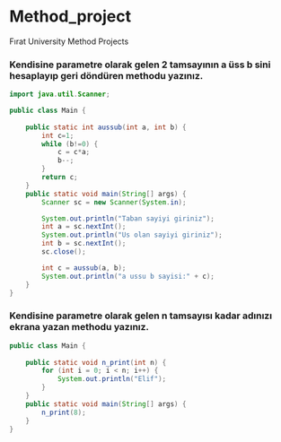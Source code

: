 # Method_project
Fırat University Method Projects

### Kendisine parametre olarak gelen 2 tamsayının a üss b sini hesaplayıp geri döndüren methodu yazınız.

```java
import java.util.Scanner;

public class Main {
    
    public static int aussub(int a, int b) {
        int c=1;
        while (b!=0) {
            c = c*a;
            b--;
        }
        return c;
    }
    public static void main(String[] args) {
        Scanner sc = new Scanner(System.in);

        System.out.println("Taban sayiyi giriniz");
        int a = sc.nextInt();
        System.out.println("Us olan sayiyi giriniz");
        int b = sc.nextInt();
        sc.close();

        int c = aussub(a, b);
        System.out.println("a ussu b sayisi:" + c);
    }
}

```

### Kendisine parametre olarak gelen n tamsayısı kadar adınızı ekrana yazan methodu yazınız.
```java
public class Main {
    
    public static void n_print(int n) {
        for (int i = 0; i < n; i++) {
            System.out.println("Elif");
        }
    }
    public static void main(String[] args) {
        n_print(8);
    }
}
```
